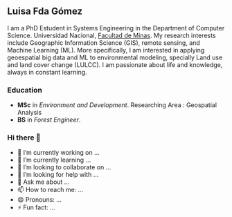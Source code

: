 ## Luisa Fda Gómez 

I am a PhD Estudent in Systems Engineering in the Department of Computer Science. Universidad Nacional, [Facultad de Minas](https://minas.medellin.unal.edu.co). My research interests include Geographic Information Science (GIS), remote sensing, and Machine Learning (ML). More specifically, I am interested in applying  geoespatial big data and ML to environmental modeling, specially Land use and land cover change (LULCC). I am passionate about life and knowledge, always in constant learning.



### Education

* **MSc** in _Environment and Development_. Researching Area : Geospatial Analysis
* **BS** in _Forest Engineer_.


### Hi there 👋

- 🔭 I’m currently working on ...
- 🌱 I’m currently learning ...
- 👯 I’m looking to collaborate on ...
- 🤔 I’m looking for help with ...
- 💬 Ask me about ...
- 📫 How to reach me: ...
- 😄 Pronouns: ...
- ⚡ Fun fact: ...

<!--
**LuisaFdaGomez/LuisaFdaGomez** is a ✨ _special_ ✨ repository because its `README.md` (this file) appears on your GitHub profile.

Here are some ideas to get you started:

- 🔭 I’m currently working on ...
- 🌱 I’m currently learning ...
- 👯 I’m looking to collaborate on ...
- 🤔 I’m looking for help with ...
- 💬 Ask me about ...
- 📫 How to reach me: ...
- 😄 Pronouns: ...
- ⚡ Fun fact: ...
-->
